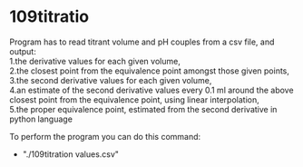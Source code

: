 # 109titratio
Program has to read titrant volume and pH couples from a csv file, and output:  
1.the derivative values for each given volume,  
2.the closest point from the equivalence point amongst those given points,  
3.the second derivative values for each given volume,  
4.an estimate of the second derivative values every 0.1 ml around the above closest point from the equivalence point, using linear interpolation,  
5.the proper equivalence point, estimated from the second derivative in python language  

To perform the program you can do this command:  
- "./109titration values.csv"
